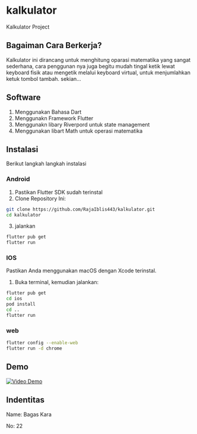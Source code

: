 # kalkulator

Kalkulator Project

## Bagaiman Cara Berkerja?

Kalkulator ini dirancang untuk menghitung oparasi matematika yang sangat sederhana, cara penggunan nya juga begitu mudah tingal ketik lewat keyboard fisik atau mengetik melalui keyboard virtual, untuk menjumlahkan
ketuk tombol tambah. sekian...

## Software

1. Menggunakan Bahasa Dart
2. Menggunakn Framework Flutter
3. Menggunakn libary Riverpord untuk state management
4. Menggunakan libart Math untuk operasi matematika

## Instalasi

Berikut langkah langkah instalasi

### Android

1. Pastikan Flutter SDK sudah terinstal
2. Clone Repository Ini:

```bash
git clone https://github.com/RajaIblis443/kalkulator.git
cd kalkulator
```

3. jalankan

```bash
flutter pub get
flutter run
```

### IOS

Pastikan Anda menggunakan macOS dengan Xcode terinstal.

1. Buka terminal, kemudian jalankan:

```bash
flutter pub get
cd ios
pod install
cd ..
flutter run
```

### web

```bash
flutter config --enable-web
flutter run -d chrome
```

## Demo

[![Video Demo](https://img.youtube.com/vi/VIDEO_ID/0.jpg)](https://github.com/RajaIblis/kalkulator/raw/master/compressed_vidio.mov)

## Indentitas

Name: Bagas Kara

No: 22
